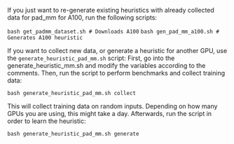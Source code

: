 If you just want to re-generate existing heuristics with already collected data for pad_mm for A100, run the following scripts:

`bash get_padmm_dataset.sh # Downloads A100`
`bash gen_pad_mm_a100.sh # Generates A100 heuristic`

If you want to collect new data, or generate a heuristic for another GPU, use the `generate_heuristic_pad_mm.sh` script:
First, go into the generate_heuristic_mm.sh and modify the variables according to the comments. Then, run the script to perform benchmarks and collect training data:

`bash generate_heuristic_pad_mm.sh collect`

This will collect training data on random inputs. Depending on how many GPUs you are using, this might take a day.
Afterwards, run the script in order to learn the heuristic:

`bash generate_heuristic_pad_mm.sh generate`

